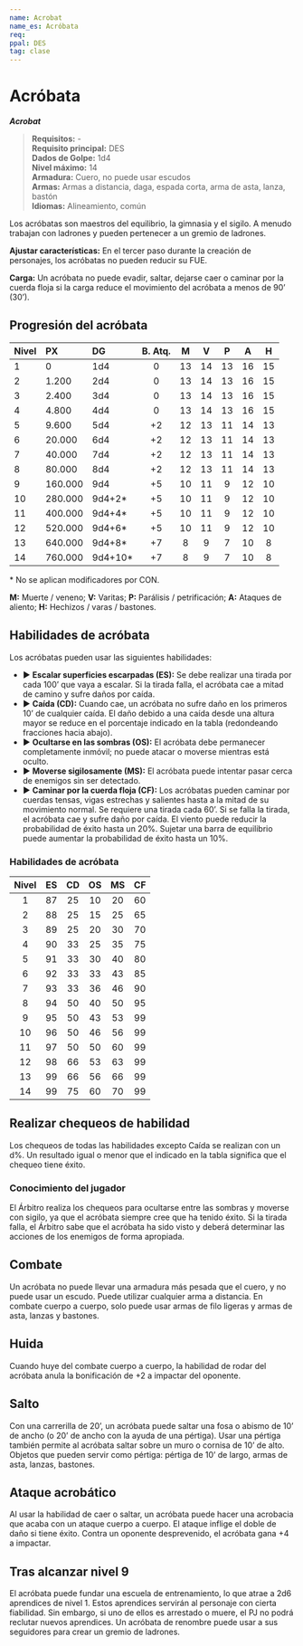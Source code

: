 ```yaml
---
name: Acrobat
name_es: Acróbata
req: 
ppal: DES
tag: clase
---
```

# Acróbata 

**_Acrobat_**

> **Requisitos:** -   
> **Requisito principal:** DES   
> **Dados de Golpe:** 1d4   
> **Nivel máximo:** 14   
> **Armadura:** Cuero, no puede usar escudos   
> **Armas:** Armas a distancia, daga, espada corta, arma de asta, lanza, bastón   
> **Idiomas:** Alineamiento, común

Los acróbatas son maestros del equilibrio, la gimnasia y el sigilo. A menudo trabajan con ladrones y pueden pertenecer a un gremio de ladrones. 

**Ajustar características:** En el tercer paso durante la creación de personajes, los acróbatas no pueden reducir su FUE. 

**Carga:** Un acróbata no puede evadir, saltar, dejarse caer o caminar por la cuerda floja si la carga reduce el movimiento del acróbata a menos de 90’ (30’).

## Progresión del acróbata

| Nivel | PX      | DG      | B. Atq. | **M** | **V** | **P** | **A** | **H** |
|:----- |:------- |:------- |:-------:|:-----:|:-----:|:-----:|:-----:|:-----:|
| 1     | 0       | 1d4     |    0    |  13   |  14   |  13   |  16   |  15   |
| 2     | 1.200   | 2d4     |    0    |  13   |  14   |  13   |  16   |  15   |
| 3     | 2.400   | 3d4     |    0    |  13   |  14   |  13   |  16   |  15   |
| 4     | 4.800   | 4d4     |    0    |  13   |  14   |  13   |  16   |  15   |
| 5     | 9.600   | 5d4     |   +2    |  12   |  13   |  11   |  14   |  13   |
| 6     | 20.000  | 6d4     |   +2    |  12   |  13   |  11   |  14   |  13   |
| 7     | 40.000  | 7d4     |   +2    |  12   |  13   |  11   |  14   |  13   |
| 8     | 80.000  | 8d4     |   +2    |  12   |  13   |  11   |  14   |  13   |
| 9     | 160.000 | 9d4     |   +5    |  10   |  11   |   9   |  12   |  10   |
| 10    | 280.000 | 9d4+2*  |   +5    |  10   |  11   |   9   |  12   |  10   |
| 11    | 400.000 | 9d4+4*  |   +5    |  10   |  11   |   9   |  12   |  10   |
| 12    | 520.000 | 9d4+6*  |   +5    |  10   |  11   |   9   |  12   |  10   |
| 13    | 640.000 | 9d4+8*  |   +7    |   8   |   9   |   7   |  10   |   8   |
| 14    | 760.000 | 9d4+10* |   +7    |   8   |   9   |   7   |  10   |   8   |

\* No se aplican modificadores por CON.

**M:** Muerte / veneno; **V:** Varitas; **P:** Parálisis / petrificación; **A:** Ataques de aliento; **H:** Hechizos / varas / bastones.

## Habilidades de acróbata 

Los acróbatas pueden usar las siguientes habilidades:

- ▶ **Escalar superficies escarpadas (ES):** Se debe realizar una tirada por cada 100’ que vaya a escalar. Si la tirada falla, el acróbata cae a mitad de camino y sufre daños por caída. 
- ▶ **Caída (CD):** Cuando cae, un acróbata no sufre daño en los primeros 10’ de cualquier caída. El daño debido a una caída desde una altura mayor se reduce en el porcentaje indicado en la tabla (redondeando fracciones hacia abajo). 
- ▶ **Ocultarse en las sombras (OS):** El acróbata debe permanecer completamente inmóvil; no puede atacar o moverse mientras está oculto.
- ▶ **Moverse sigilosamente (MS):** El acróbata puede intentar pasar cerca de enemigos sin ser detectado. 
- ▶ **Caminar por la cuerda floja (CF):** Los acróbatas pueden caminar por cuerdas tensas, vigas estrechas y salientes hasta a la mitad de su movimiento normal. Se requiere una tirada cada 60’. Si se falla la tirada, el acróbata cae y sufre daño por caída. El viento puede reducir la probabilidad de éxito hasta un 20%. Sujetar una barra de equilibrio puede aumentar la probabilidad de éxito hasta un 10%. 

### Habilidades de acróbata

| Nivel | ES  | CD  | OS  | MS  | CF  | 
|:-----:|:---:|:---:|:---:|:---:|:---:|
|   1   | 87  | 25  | 10  | 20  | 60  |
|   2   | 88  | 25  | 15  | 25  | 65  |
|   3   | 89  | 25  | 20  | 30  | 70  |
|   4   | 90  | 33  | 25  | 35  | 75  |
|   5   | 91  | 33  | 30  | 40  | 80  |
|   6   | 92  | 33  | 33  | 43  | 85  |
|   7   | 93  | 33  | 36  | 46  | 90  |
|   8   | 94  | 50  | 40  | 50  | 95  |
|   9   | 95  | 50  | 43  | 53  | 99  |
|  10   | 96  | 50  | 46  | 56  | 99  |
|  11   | 97  | 50  | 50  | 60  | 99  |
|  12   | 98  | 66  | 53  | 63  | 99  |
|  13   | 99  | 66  | 56  | 66  | 99  |
|  14   | 99  | 75  | 60  | 70  | 99  |

## Realizar chequeos de habilidad

Los chequeos de todas las habilidades excepto Caída se realizan con un d%. Un resultado igual o menor que el indicado en la tabla significa que el chequeo tiene éxito.


### Conocimiento del jugador

El Árbitro realiza los chequeos para ocultarse entre las sombras y moverse con sigilo, ya que el acróbata siempre cree que ha tenido éxito. Si la tirada falla, el Árbitro sabe que el acróbata ha sido visto y deberá determinar las acciones de los enemigos de forma apropiada.
## Combate 

Un acróbata no puede llevar una armadura más pesada que el cuero, y no puede usar un escudo. Puede utilizar cualquier arma a distancia. En combate cuerpo a cuerpo, solo puede usar armas de filo ligeras y armas de asta, lanzas y bastones.
## Huida 

Cuando huye del combate cuerpo a cuerpo, la habilidad de rodar del acróbata anula la bonificación de +2 a impactar del oponente. 

## Salto 

Con una carrerilla de 20’, un acróbata puede saltar una fosa o abismo de 10’ de ancho (o 20’ de ancho con la ayuda de una pértiga). Usar una pértiga también permite al acróbata saltar sobre un muro o cornisa de 10’ de alto. Objetos que pueden servir como pértiga: pértiga de 10’ de largo, armas de asta, lanzas, bastones. 

## Ataque acrobático 

Al usar la habilidad de caer o saltar, un acróbata puede hacer una acrobacia que acaba con un ataque cuerpo a cuerpo. El ataque inflige el doble de daño si tiene éxito. Contra un oponente desprevenido, el acróbata gana +4 a impactar.

## Tras alcanzar nivel 9

El acróbata puede fundar una escuela de entrenamiento, lo que atrae a 2d6 aprendices de nivel 1. Estos aprendices servirán al personaje con cierta fiabilidad. Sin embargo, si uno de ellos es arrestado o muere, el PJ no podrá reclutar nuevos aprendices. Un acróbata de renombre puede usar a sus seguidores para crear un gremio de ladrones.